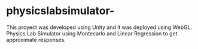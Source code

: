 # physicslabsimulator-
This proyect was developed using Unity and it was deployed using WebGL.
Physics Lab Simulator using Montecarlo and Linear Regression to get approximate responses.
